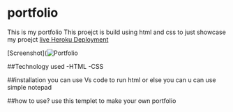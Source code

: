 # portfolio
This is my portfolio
This proejct is build using html and css to just showcase my proejct
[live Heroku Deployment](https://portfolionitesh.herokuapp.com/)

[Screenshot](![Portfolio](https://user-images.githubusercontent.com/89508196/131475237-15e6cdd7-bd20-4410-aaeb-aed26dbffa6d.png)

##Technology used
-HTML
-CSS

##installation
you can use Vs code to run html or else you can u can use simple notepad

##how to use?
use this templet to make your own portfolio
